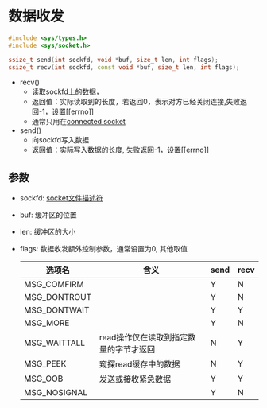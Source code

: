 # 数据收发

```c++
#include <sys/types.h>
#include <sys/socket.h>

ssize_t send(int sockfd, void *buf, size_t len, int flags);
ssize_t recv(int sockfd, const void *buf, size_t len, int flags);
```

- recv()
  - 读取sockfd上的数据，
  - 返回值：实际读取到的长度，若返回0，表示对方已经关闭连接,失败返回-1，设置[[errno]]
  - 通常只用在[connected socket](linux-socket-api-connect()函数.md)
- send()
  - 向sockfd写入数据  
  - 返回值：实际写入数据的长度, 失败返回-1，设置[[errno]]

## 参数

- sockfd: [socket文件描述符](linux-socket-api-socket()函数.md)
- buf: 缓冲区的位置
- len: 缓冲区的大小
- flags: 数据收发额外控制参数，通常设置为0, 其他取值

    | 选项名 | 含义| send | recv |
    | -- | -- | -- | -- |
    | MSG_COMFIRM |  | Y | N |
    |MSG_DONTROUT||Y|N|
    |MSG_DONTWAIT||Y|Y|
    |MSG_MORE||Y|N|
    |MSG_WAITTALL|read操作仅在读取到指定数量的字节才返回|N|Y|
    |MSG_PEEK|窥探read缓存中的数据|N|Y|
    |MSG_OOB |发送或接收紧急数据|Y|Y|
    |MSG_NOSIGNAL||Y|N|